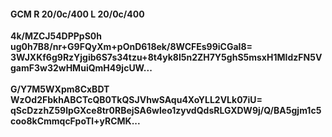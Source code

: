 #### GCM R 20/0c/400 L 20/0c/400
**4k/MZCJ54DPPpS0h**<br/>**ug0h7B8/nr+G9FQyXm+pOnD618ek/8WCFEs99iCGaI8=**<br/>**3WJXKf6g9RzYjgib6S7s34tzu+8t4yk8l5n2ZH7Y5ghS5msxH1MIdzFN5VgamF3w32wHMuiQmH49jcUW...**<br/><br/>
**G/Y7M5WXpm8CxBDT**<br/>**WzOd2FbkhABCTcQB0TkQSJVhwSAqu4XoYLL2VLk07iU=**<br/>**qScDzzhZ59lpGXce8tr0RBejSA6wleo1zyvdQdsRLGXDW9j/Q/BA5gjm1c5coo8kCmmqcFpoTl+yRCMK...**